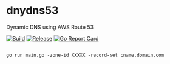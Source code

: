 # dnydns53
Dynamic DNS using AWS Route 53

[![Build](https://github.com/kmulvey/dnydns53/actions/workflows/build.yml/badge.svg)](https://github.com/kmulvey/dnydns53/actions/workflows/build.yml) [![Release](https://github.com/kmulvey/dnydns53/actions/workflows/release.yml/badge.svg)](https://github.com/kmulvey/dnydns53/actions/workflows/release.yml) [![Go Report Card](https://goreportcard.com/badge/github.com/kmulvey/dnydns53)](https://goreportcard.com/report/github.com/kmulvey/dnydns53)
##
```
go run main.go -zone-id XXXXX -record-set cname.domain.com
```
